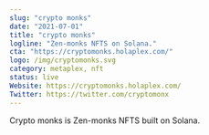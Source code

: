 ```yaml
---
slug: "crypto monks"
date: "2021-07-01"
title: "crypto monks"
logline: "Zen-monks NFTS on Solana."
cta: "https://cryptomonks.holaplex.com/"
logo: /img/cryptomonks.svg
category: metaplex, nft
status: live
Website: https://cryptomonks.holaplex.com/
Twitter: https://twitter.com/cryptomonx
---
```

Crypto monks is Zen-monks NFTS built on Solana.